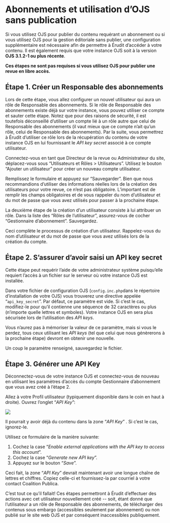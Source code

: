# Abonnements et utilisation d’OJS sans publication

Si vous utilisez OJS pour publier du contenu requérant un abonnement ou si vous utilisez OJS pour la gestion éditoriale sans publier, une configuration supplémentaire est nécessaire afin de permettre à Érudit d’accéder à votre contenu. Il est également requis que votre instance OJS soit à la version ​**OJS 3.1.2-1 ou plus récente**​.

**Ces étapes ne sont pas requises si vous utilisez OJS pour publier une revue en libre accès.**

## Étape 1. Créer un Responsable des abonnements

Lors de cette étape, vous allez configurer un nouvel utilisateur qui aura un rôle de Responsable des abonnements. Si le rôle de Responsable des abonnements existe déjà sur votre instance, vous pouvez utiliser ce compte et sauter cette étape. Notez que pour des raisons de sécurité, il est toutefois déconseillé d’utiliser un compte lié à un rôle autre que celui de Responsable des abonnements (il vaut mieux que ce compte n’ait qu’un rôle, celui de Responsable des abonnements). Par la suite, vous permettrez à Érudit d’utiliser ce rôle lors de la récupération du contenu de votre instance OJS en lui fournissant le ​*API key secret*​ associé à ce compte utilisateur.

Connectez-vous en tant que Directeur de la revue ou Administrateur du site, déplacez-vous sous “Utilisateurs et Rôles > Utilisateurs”. Utilisez le bouton “Ajouter un utilisateur” pour créer un nouveau compte utilisateur.

Remplissez le formulaire et appuyez sur “Sauvegarder”. Bien que nous recommandions d’utiliser des informations réelles lors de la création des utilisateurs pour votre revue, ce n’est pas obligatoire. L’important est de remplir les champs obligatoires et de vous rappeler du nom d’utilisateur et du mot de passe que vous avez utilisés pour passer à la prochaine étape.

La deuxième étape de la création d’un utilisateur consiste à lui attribuer un rôle. Dans la liste des “Rôles de l’utilisateur”, assurez-vous de cocher “Gestionnaire d’abonnement”. Sauvegardez.

Ceci complète le processus de création d’un utilisateur. Rappelez-vous du nom d’utilisateur et du mot de passe que vous avez utilisés lors de la création du compte.

## Étape 2. S’assurer d’avoir saisi un API key secret

Cette étape peut requérir l’aide de votre administrateur système puisqu’elle requiert l’accès à un fichier sur le serveur où votre instance OJS est installée.

Dans votre fichier de configuration OJS (​`config.inc.php`​ dans le répertoire d’installation de votre OJS) vous trouverez une directive appelée “`api_key_secret`​”. Par défaut, ce paramètre est vide. Si c’est le cas, modifiez-le pour qu’il contienne une séquence de 32 caractères ou plus (n’importe quelle lettres et symboles). Votre instance OJS en sera plus sécurisée lors de l’utilisation des ​*API keys​*.

Vous n’aurez pas à mémoriser la valeur de ce paramètre, mais si vous le perdez, tous ceux utilisant les ​*API keys​* (tel que celui que nous génèrerons à la prochaine étape) devront en obtenir une nouvelle.

Un coup le paramètre renseigné, sauvegardez le fichier.

## Étape 3. Générer une API Key

Déconnectez-vous de votre instance OJS et connectez-vous de nouveau en utilisant les paramètres d’accès du compte Gestionnaire d’abonnement que vous avez créé à l’étape 2.

Allez à votre Profil utilisateur (typiquement disponible dans le coin en haut à droite). Ouvrez l’onglet “​*API Key*”​:

![](./assets/apiKey.png)

Il pourrait y avoir déjà du contenu dans la zone “​*API Key*”​ . Si c’est le cas, ignorez-le.

Utilisez ce formulaire de la manière suivante:

1. Cochez la case “​*Enable external applications with the API key to access this account*”​.
2. Cochez la case “​*Generate new API key*”​.
3. Appuyez sur le bouton “​*Save*”​.

Ceci fait, la zone “​*API Key*​” devrait maintenant avoir une longue chaîne de lettres et chiffres. Copiez celle-ci et fournissez-la par courriel à votre contact Coalition Publica.

C’est tout ce qu’il fallait! Ces étapes permettront à Érudit d’effectuer des actions avec cet utilisateur nouvellement créé -- soit, étant donné que l’utilisateur a un rôle de Responsable des abonnements, de télécharger des contenus sous embargo (accessibles seulement par abonnement) ou non publié sur le site web OJS et par conséquent inaccessibles publiquement.
